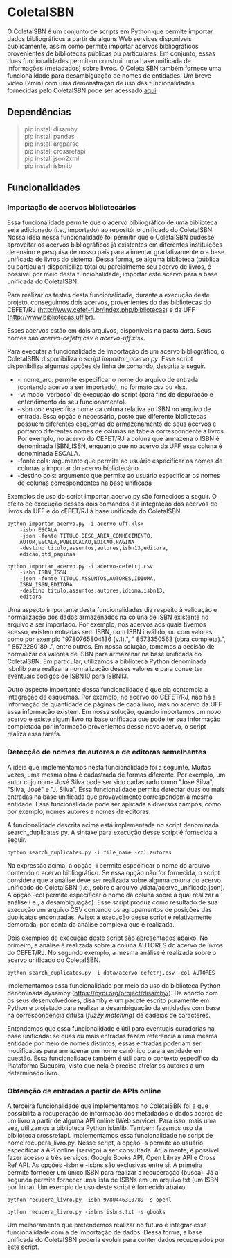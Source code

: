 # ColetaISBN

O ColetaISBN é um conjunto de scripts em Python que permite importar dados bibliográficos a partir de alguns Web services disponíveis publicamente, assim como permite importar acervos bibliográficos provenientes de bibliotecas públicas ou particulares. Em conjunto, essas duas funcionalidades permitem construir uma base unificada de informações (metadados) sobre livros. O ColetaISBN também fornece uma funcionalidade para desambiguação de nomes de entidades. Um breve vídeo (2min) com uma demonstração de uso das funcionalidades fornecidas pelo ColetaISBN pode ser acessado [aqui](https://www.dropbox.com/s/p9b61l7lomtr47b/ColetaISBN.mov?dl=0). 

## Dependências

>pip install disamby<br />
>pip install pandas<br />
>pip install argparse<br />
>pip install crossrefapi<br />
>pip install json2xml<br />
>pip install isbnlib<br />

## Funcionalidades

### Importação de acervos bibliotecários

Essa funcionalidade permite que o acervo bibliográfico de uma biblioteca seja adicionado (i.e., importado) ao repositório unificado do ColetaISBN. Nossa ideia nessa funcionalidade foi permitir que o ColetaISBN pudesse aproveitar os acervos bibliográficos já existentes em diferentes instituições de ensino e pesquisa de nosso país para alimentar gradativamente o a base unificada de livros do sistema. Dessa forma, se alguma biblioteca (pública ou particular) disponibiliza total ou parcialmente seu acervo de livros, é possível por meio desta funcionalidade, importar este acervo para a base unificada do ColetaISBN.

Para realizar os testes desta funcionalidade, durante a execução deste projeto, conseguimos dois acervos, provenientes do das bibliotecas do CEFET/RJ (http://www.cefet-rj.br/index.php/bibliotecas) e da UFF (http://www.bibliotecas.uff.br). 

Esses acervos estão em dois arquivos, disponíveis na pasta *data*. Seus nomes são *acervo-cefetrj.csv* e *acervo-uff.xlsx*.

Para executar a funcionalidade de importação de um acervo bibliográfico, o ColetaISBN disponibiliza o *script* *importar_acervo.py*. Esse script disponibiliza algumas opções de linha de comando, descrita a seguir.

  - -i nome_arq: permite especificar o nome do arquivo de entrada (contendo acervo a ser importado), no formato csv ou xlsx.
  - -v: modo 'verboso' de execução do script (para fins de depuração e entendimento do seu funcionamento).
  - -isbn col: especifica nome da coluna relativa ao ISBN no arquivo de entrada. Essa opção é necessário, posto que diferente bibliotecas possuem diferentes esquemas de armazenamento de seus acervos e portanto diferentes nomes de colunas na tabela correspondente a livros. Por exemplo, no acervo do CEFET/RJ a coluna que armazena o ISBN é denominada ISBN_ISSN, enquanto que no acervo da UFF essa coluna é denominada ESCALA.
  - -fonte cols: argumento que permite ao usuário especificar os nomes de colunas a importar do acervo bibliotecário.
  - -destino cols: argumento que permite ao usuário especificar os nomes de colunas correspondentes na base unificada

Exemplos de uso do script importar_acervo.py são fornecidos a seguir. O efeito de execução desses dois comandos é a integração dos acervos de livros da UFF e do cEFET/RJ à base unificada do ColetaISBN. 

```
python importar_acervo.py -i acervo-uff.xlsx 
    -isbn ESCALA 
    -json -fonte TITULO,DESC_AREA_CONHECIMENTO,
    AUTOR,ESCALA,PUBLICACAO,EDICAO,PAGINA 
    -destino titulo,assuntos,autores,isbn13,editora,
    edicao,qtd_paginas
```

```
python importar_acervo.py -i acervo-cefetrj.csv 
    -isbn ISBN_ISSN 
    -json -fonte TITULO,ASSUNTOS,AUTORES,IDIOMA,
    ISBN_ISSN,EDITORA
    -destino titulo,assuntos,autores,idioma,isbn13,
    editora
```

Uma aspecto importante desta funcionalidades diz respeito à validação e normalização dos dados armazenados na coluna de ISBN existente no arquivo a ser importado. Por exemplo, nos acervos aos quais tivemos acesso, existem entradas sem ISBN, com ISBN inválido, ou com valores como por exemplo "9780765804136 (v.1).", " 8573350563 (obra completa).", " 8572280189 .", entre outros. Em nossa solução, tomamos a decisão de normalizar os valores de ISBN para armazenar na base unificada do ColetaISBN. Em particular, utilizamos a biblioteca Python denominada isbnlib para realizar a normalização desses valores e para converter eventuais códigos de ISBN10 para ISBN13.

Outro aspecto importante dessa funcionalidade é que ela contempla a integração de esquemas. Por exemplo, no acervo do CEFET/RJ, não há a informação de quantidade de páginas de cada livro, mas no acervo da UFF essa informação existem. Em nossa solução, quando importamos um novo acervo e existe algum livro na base unificada que pode ter sua informação completada por informação provenientes desse novo acervo, o script realiza essa tarefa.

### Detecção de nomes de autores e de editoras semelhantes

A ideia que implementamos nesta funcionalidade foi a seguinte. Muitas vezes, uma mesma obra é cadastrada de formas diferente. Por exemplo, um autor cujo nome José Silva pode ser sido cadastrado como "José Silva", "Silva, José" e "J. Silva". Essa funcionalidade permite detectar duas ou mais entradas na base unificada que provavelmente correspondem à mesma entidade. Essa funcionalidade pode ser aplicada a diversos campos, como por exemplo, nomes autores e nomes de editoras. 

A funcionalidade descrita acima está implementada no script denominada search_duplicates.py. A sintaxe para execução desse script é fornecida a seguir. 

```
python search_duplicates.py -i file_name -col autores 
```

Na expressão acima, a opção -i permite especificar o nome do arquivo contendo o acervo bibliográfico. Se essa opção não for fornecida, o script considera que a análise deve ser realizada sobre alguma coluna do acervo unificado do ColetaISBN (i.e., sobre o arquivo ./data/acervo_unificado.json). A opção -col permite especificar o nome da coluna sobre a qual realizar a análise i.e., a desambiguação). Esse script produz como resultado de sua execução um arquivo CSV contendo os agrupamentos de posições das duplicatas encontradas. Aviso: a execução desse script é relativamente demorada, por conta da análise complexa que é realizada.

Dois exemplos de execução deste script são apresentados abaixo. No primeiro, a análise é realizada sobre a coluna AUTORES do acervo de livros do CEFET/RJ. No segundo exemplo, a mesma análise é realizada sobre o acervo unificado do ColetaISBN.

```
python search_duplicates.py -i data/acervo-cefetrj.csv -col AUTORES
```

Implementamos essa funcionalidade por meio do uso da biblioteca Python denominada dysamby (https://pypi.org/project/disamby/). De acordo com os seus desenvolvedores, disamby é um pacote escrito puramente em Python e projetado para realizar a desambiguação da entidades com base na correspondência difusa (*fuzzy matching*} de cadeias de caracteres.

Entendemos que essa funcionalidade é útil para eventuais curadorias na base unificada: se duas ou mais entradas fazem referência a uma mesma entidade por meio de nomes distintos, essas entradas poderiam ser modificadas para armazenar um nome canônico para a entidade em questão. Essa funcionalidade também é útil para o contexto específico da Plataforma Sucupira, visto que nela é preciso atrelar os autores a um determinado livro.

### Obtenção de entradas a partir de APIs online

A terceira funcionalidade que implementamos no ColetaISBN foi a que possibilita a recuperação de informação dos metadados e dados acerca de um livro a partir de alguma API online (Web service). Para isso, mais uma vez, utilizamos a biblioteca Python isbnlib. Também fazemos uso da biblioteca crossrefapi. Implementamos essa funcionalidade no script de nome recupera_livro.py. Nesse script, a opção -s permite ao usuário especificar a API online (serviço) a ser consultada. Atualmente, é possível fazer acesso a três serviços: Google Books API, Open Libray API e Cross Ref API. As opções -isbn e -isbns são exclusivas entre si. A primeira permite fornecer um único ISBN para realizar a recuperação (busca). Já a segunda permite fornecer uma lista de ISBNs em um arquivo txt (um ISBN por linha). Um exemplo de uso deste script é fornecido abaixo. 

```
python recupera_livro.py -isbn 9780446310789 -s openl
```

```
python recupera_livro.py -isbns isbns.txt -s gbooks
```

Um melhoramento que pretendemos realizar no futuro é integrar essa funcionalidade com a de importação de dados. Dessa forma, a base unificada do ColetaISBN poderia evoluir para conter dados recuperados por este script.
